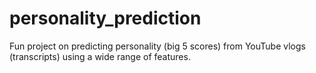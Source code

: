 # personality_prediction

Fun project on predicting personality (big 5 scores) from YouTube vlogs (transcripts) using a wide range of features.
